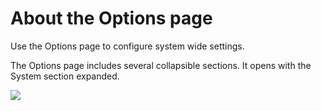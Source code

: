 # About the Options page

Use the Options page to configure system wide settings.

The Options page includes several collapsible sections. It opens with the System section expanded.

![](https://github.com/Dan-in-CA/SIP/wiki/images/options_page.jpg)

